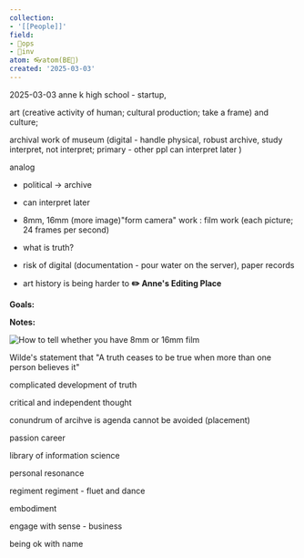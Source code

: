 ```yaml
---
collection:
- '[[People]]'
field:
- 🐙ops
- 🐢inv
atom: 👓atom(BE🔄)
created: '2025-03-03'
---
```


2025-03-03
anne k
high school - startup, 

art (creative activity of human; cultural production; take a frame) and culture; 

archival work of museum (digital - handle physical, robust archive, study interpret, not interpret; primary - other ppl can interpret later )

analog

- political -> archive
- can interpret later
- 8mm, 16mm (more image)"form camera" work : film work (each picture; 24 frames per second)

- what is truth? 
- risk of digital (documentation  - pour water on the server), paper records
- art history is being harder to 
**✏️ Anne's Editing Place**

  

**Goals:**

  

**Notes:**

![How to tell whether you have 8mm or 16mm film](https://img1.wsimg.com/isteam/ip/580d4ade-3412-4186-8e36-9964e560e3cd/Info%20-%20film%20types.png)

  

Wilde's statement that "A truth ceases to be true when more than one person believes it"

  

  

complicated development of truth

  

critical and independent thought

conundrum of arcihve is agenda cannot be avoided (placement)

passion career

library of information science

personal resonance

regiment regiment - fluet and dance

embodiment

engage with sense - business

being ok with name